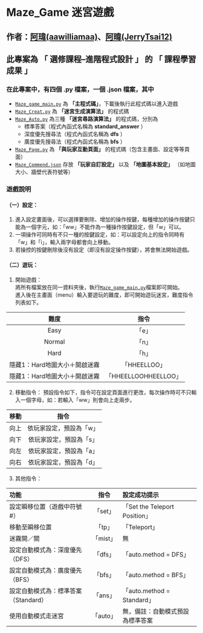 # Maze_Game 迷宮遊戲
## 作者：[阿瑋(aawilliamaa)](https://github.com/aawilliamaa)、[阿暐(JerryTsai12)](https://github.com/JerryTsai12)
## 此專案為 **「 選修課程–進階程式設計 」** 的 **「 課程學習成果 」**
### 在此專案中，有四個 .py 檔案，一個 .json 檔案，其中

* [`Maze_game_main.py`](https://github.com/JerryTsai12/Maze_Game/blob/main/Maze_Game_main.py)  為 **「主程式碼」**，下載後執行此程式碼以進入遊戲
* [`Maze_Creat.py`](https://github.com/JerryTsai12/Maze_Game/blob/main/Maze_Creat.py) 為 **「迷宮生成演算法」** 的程式碼
* [`Maze_Auto.py`](https://github.com/JerryTsai12/Maze_Game/blob/main/Maze_Auto.py) 為三種 **「迷宮尋路演算法」** 的程式碼，分別為  
    * 標準答案（程式內函式名稱為 **standard_answer** ）
    * 深度優先搜尋法（程式內函式名稱為 **dfs** ）
    * 廣度優先搜尋法（程式內函式名稱為 **bfs** ）
* [`Maze_Page.py`](https://github.com/JerryTsai12/Maze_Game/blob/main/Maze_Pages.py)  為 **「與玩家互動頁面」** 的程式碼（包含主畫面、設定等等頁面）
* [`Maze_Commend.json`](https://github.com/JerryTsai12/Maze_Game/blob/main/Maze_Commend.json)  存放 **「玩家自訂設定」** 以及 **「地圖基本設定」** （如地圖大小、牆壁代表符號等）
### 遊戲說明
#### （一）設定：
1.  進入設定畫面後，可以選擇要刪除、增加的操作按鍵，每種增加的操作按鍵只能為一個字元，如：「ww」不能作為一種操作按鍵設定，但「w」可以。
2.  一項操作可同時有不只一種的按鍵設定，如：可以設定向上的指令同時有「w」和「i」，輸入兩字母都會向上移動。
3.  若操控的按鍵刪除後沒有設定（即沒有設定操作按鍵），將會無法開始遊戲。

#### （二）遊玩：
1. 開始遊戲：  
將所有檔案放在同一資料夾後，執行[`Maze_game_main.py`](https://github.com/JerryTsai12/Maze_Game/blob/main/Maze_Game_main.py)檔案即可開始。  
進入後在主畫面（menu）輸入要遊玩的難度，即可開始遊玩迷宮，難度指令列表如下。    

|**難度** |**指令**|
|:-----:|:--------:|
|Easy|「e」|
|Normal|「n」|
|Hard|「h」|
|隱藏1：Hard地圖大小＋開啟迷霧|「HHEELLOO」|
|隱藏1：Hard地圖大小＋開啟迷霧|「HHEELLOOHHEELLOO」|
	  
2. 移動指令：
預設指令如下，指令可在設定頁面進行更改，每次操作時可不只輸入一個字母，如：若輸入「ww」則會向上走兩步。

|**移動** |**指令**|
|:-----:|:--------:|
|向上|依玩家設定，預設為「w」|
|向下|依玩家設定，預設為「s」|
|向左|依玩家設定，預設為「a」|
|向右|依玩家設定，預設為「d」|


3. 其他指令：

|**功能** |**指令**|**設定成功提示**|
|:-----|:--------:|:--------|
|設定瞬移位置（遊戲中符號#）|「set」|「Set the Teleport Position」|
|移動至瞬移位置	|「tp」|「Teleport」|
|迷霧開／關|「mist」|無|
|設定自動模式為：深度優先（DFS）|「dfs」|「auto.method = DFS」|
|設定自動模式為：廣度優先（BFS）|「bfs」|「auto.method = BFS」|
|設定自動模式為：標準答案（Standard）|「ans」|「auto.method = Standard」|
|使用自動模式走迷宮|「auto」|無，備註：自動模式預設為標準答案| 
